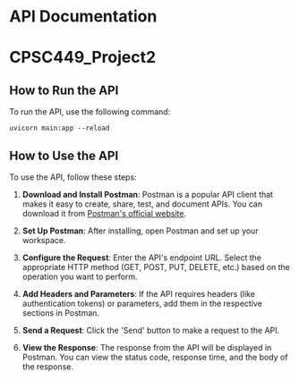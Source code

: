# API Documentation
# CPSC449_Project2

## How to Run the API
To run the API, use the following command:
```
uvicorn main:app --reload
```

## How to Use the API
To use the API, follow these steps:

1. **Download and Install Postman**: Postman is a popular API client that makes it easy to create, share, test, and document APIs. You can download it from [Postman's official website](https://www.postman.com/downloads/).

2. **Set Up Postman**: After installing, open Postman and set up your workspace.

3. **Configure the Request**: Enter the API's endpoint URL. Select the appropriate HTTP method (GET, POST, PUT, DELETE, etc.) based on the operation you want to perform.

4. **Add Headers and Parameters**: If the API requires headers (like authentication tokens) or parameters, add them in the respective sections in Postman.

5. **Send a Request**: Click the 'Send' button to make a request to the API.

6. **View the Response**: The response from the API will be displayed in Postman. You can view the status code, response time, and the body of the response.


